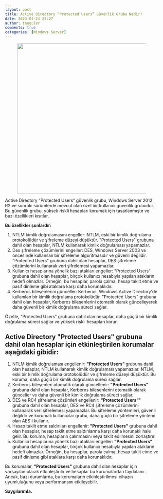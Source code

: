 ```yaml
---
layout: post
title: Active Directory “Protected Users” Güvenlik Grubu Nedir?
date: 2023-03-24 22:27
author: theguler
comments: true
categories: [Windows Server]
---
```

<!-- wp:image {"id":6234,"width":432,"height":494,"sizeSlug":"large","linkDestination":"none"} -->
<figure class="wp-block-image size-large is-resized"><img src="https://theguler.wordpress.com/wp-content/uploads/2023/03/protected_group.png?w=496" alt="" class="wp-image-6234" width="432" height="494" /></figure>
<!-- /wp:image -->

<!-- wp:paragraph -->
<p>Active Directory "Protected Users" güvenlik grubu, Windows Server 2012 R2 ve sonraki sürümlerde mevcut olan özel bir kullanıcı güvenlik grubudur. Bu güvenlik grubu, yüksek riskli hesapları korumak için tasarlanmıştır ve bazı özellikleri kısıtlar.</p>
<!-- /wp:paragraph -->

<!-- wp:paragraph -->
<p><strong>Bu özellikler şunlardır:</strong></p>
<!-- /wp:paragraph -->

<!-- wp:list {"ordered":true} -->
<ol><!-- wp:list-item -->
<li>NTLM kimlik doğrulamasını engeller: NTLM, eski bir kimlik doğrulama protokolüdür ve şifreleme düzeyi düşüktür. "Protected Users" grubuna dahil olan hesaplar, NTLM kullanarak kimlik doğrulaması yapamazlar.</li>
<!-- /wp:list-item -->

<!-- wp:list-item -->
<li>Des şifreleme çözümlerini engeller: DES, Windows Server 2003 ve öncesinde kullanılan bir şifreleme algoritmasıdır ve güvenli değildir. "Protected Users" grubuna dahil olan hesaplar, DES şifreleme çözümlerini kullanarak veri şifrelemesi yapamazlar.</li>
<!-- /wp:list-item -->

<!-- wp:list-item -->
<li>Kullanıcı hesaplarına yönelik bazı atakları engeller: "Protected Users" grubuna dahil olan hesaplar, birçok kullanıcı hesabıyla yapılan atakların hedefi olmazlar. Örneğin, bu hesaplar, parola çalma, hesap taklit etme ve pasif dinleme gibi ataklara karşı daha korunaklıdır.</li>
<!-- /wp:list-item -->

<!-- wp:list-item -->
<li>Kerberos bileşenlerini günceller: Kerberos, Windows Active Directory'de kullanılan bir kimlik doğrulama protokolüdür. "Protected Users" grubuna dahil olan hesaplar, Kerberos bileşenlerini otomatik olarak güncelleyerek daha güvenli bir kimlik doğrulama süreci sağlar.</li>
<!-- /wp:list-item --></ol>
<!-- /wp:list -->

<!-- wp:paragraph -->
<p>Özetle, "Protected Users" grubuna dahil olan hesaplar, daha güçlü bir kimlik doğrulama süreci sağlar ve yüksek riskli hesapları korur.</p>
<!-- /wp:paragraph -->

<!-- wp:heading -->
<h2 class="wp-block-heading"><strong>Active Directory <strong>"Protected Users" </strong>grubuna dahil olan hesaplar için etkinleştirilen korumalar aşağıdaki gibidir:</strong></h2>
<!-- /wp:heading -->

<!-- wp:list {"ordered":true} -->
<ol><!-- wp:list-item -->
<li>NTLM kimlik doğrulaması engellenir: <strong>"Protected Users" </strong>grubuna dahil olan hesaplar, NTLM kullanarak kimlik doğrulaması yapamazlar. NTLM, eski bir kimlik doğrulama protokolüdür ve şifreleme düzeyi düşüktür. Bu koruma, daha güçlü bir kimlik doğrulama süreci sağlar.</li>
<!-- /wp:list-item -->

<!-- wp:list-item -->
<li>Kerberos bileşenleri otomatik olarak güncellenir: <strong>"Protected Users"</strong> grubuna dahil olan hesaplar, Kerberos bileşenlerini otomatik olarak günceller ve daha güvenli bir kimlik doğrulama süreci sağlar.</li>
<!-- /wp:list-item -->

<!-- wp:list-item -->
<li>DES ve RC4 şifreleme çözümleri engellenir: <strong>"Protected Users"</strong>" grubuna dahil olan hesaplar, DES ve RC4 şifreleme çözümlerini kullanarak veri şifrelemesi yapamazlar. Bu şifreleme yöntemleri, güvenli değildir ve korumalı kullanıcılar grubu, daha güçlü bir şifreleme yöntemi olan AES'i kullanır.</li>
<!-- /wp:list-item -->

<!-- wp:list-item -->
<li>Hesap taklit etme saldırıları engellenir: <strong>"Protected Users"</strong> grubuna dahil olan hesaplar, hesap taklit etme saldırılarına karşı daha korunaklı hale gelir. Bu koruma, hesapların çalınmasını veya taklit edilmesini zorlaştırır.</li>
<!-- /wp:list-item -->

<!-- wp:list-item -->
<li>Kullanıcı hesaplarına yönelik bazı atakları engeller: <strong>"Protected Users"</strong> grubuna dahil olan hesaplar, birçok kullanıcı hesabıyla yapılan atakların hedefi olmazlar. Örneğin, bu hesaplar, parola çalma, hesap taklit etme ve pasif dinleme gibi ataklara karşı daha korunaklıdır.</li>
<!-- /wp:list-item --></ol>
<!-- /wp:list -->

<!-- wp:paragraph -->
<p>Bu korumalar, <strong>"Protected Users"</strong> grubuna dahil olan hesaplar için varsayılan olarak etkinleştirilir ve hesaplar bu korumalardan faydalanır. Ancak, bazı durumlarda, bu korumaların etkinleştirilmesi cihazın uyumluluğunu veya performansını etkileyebilir.</p>
<!-- /wp:paragraph -->

<!-- wp:paragraph -->
<p><strong>Saygılarımla.</strong></p>
<!-- /wp:paragraph -->
